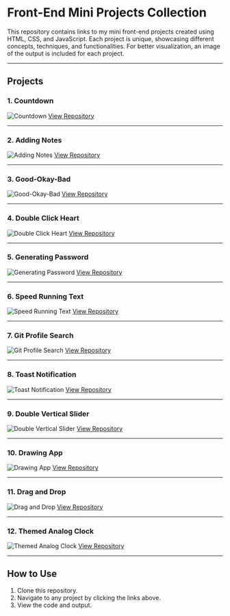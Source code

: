 # Front-End Mini Projects Collection

This repository contains links to my mini front-end projects created using HTML, CSS, and JavaScript. Each project is unique, showcasing different concepts, techniques, and functionalities. For better visualization, an image of the output is included for each project.

---

## Projects

### 1. Countdown
![Countdown](./images/countdown.png)
[View Repository](https://github.com/Jayasri2021/Count-Down)

---

### 2. Adding Notes
![Adding Notes](./images/adding-notes.png)
[View Repository](https://github.com/Jayasri2021/Adding-Notes)

---

### 3. Good-Okay-Bad
![Good-Okay-Bad](./images/good-okay-bad.png)
[View Repository](https://github.com/yourusername/good-okay-bad)

---

### 4. Double Click Heart
![Double Click Heart](./images/double-click-heart.png)
[View Repository](https://github.com/yourusername/double-click-heart)

---

### 5. Generating Password
![Generating Password](./images/generating-password.png)
[View Repository](https://github.com/yourusername/generating-password)

---

### 6. Speed Running Text
![Speed Running Text](./images/speed-running-text.png)
[View Repository](https://github.com/yourusername/speed-running-text)

---

### 7. Git Profile Search
![Git Profile Search](./images/git-profile-search.png)
[View Repository](https://github.com/yourusername/git-profile-search)

---

### 8. Toast Notification
![Toast Notification](./images/toast-notification.png)
[View Repository](https://github.com/yourusername/toast-notification)

---
### 9. Double Vertical Slider
![Double Vertical Slider](./images/double-vertical-slider.png)
[View Repository](https://github.com/yourusername/double-vertical-slider)

---

### 10. Drawing App
![Drawing App](./images/drawing-app.png)
[View Repository](https://github.com/yourusername/drawing-app)

---

### 11. Drag and Drop
![Drag and Drop](./images/drag-and-drop.png)
[View Repository](https://github.com/yourusername/drag-and-drop)

---

### 12. Themed Analog Clock
![Themed Analog Clock](./images/themed-analog-clock.png)
[View Repository](https://github.com/yourusername/themed-analog-clock)

---

## How to Use

1. Clone this repository.
2. Navigate to any project by clicking the links above.
3. View the code and output.

